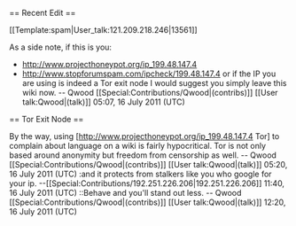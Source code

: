 == Recent Edit ==

[[Template:spam|User_talk:121.209.218.246|13561]]

As a side note, if this is you:
* http://www.projecthoneypot.org/ip_199.48.147.4
* http://www.stopforumspam.com/ipcheck/199.48.147.4
or if the IP you are using is indeed a Tor exit node I would suggest you simply leave this wiki now. -- Qwood [[Special:Contributions/Qwood|(contribs)]] [[User talk:Qwood|(talk)]] 05:07, 16 July 2011 (UTC)

== Tor Exit Node ==

By the way, using [http://www.projecthoneypot.org/ip_199.48.147.4 Tor] to complain about language on a wiki is fairly hypocritical. Tor is not only based around anonymity but freedom from censorship as well. -- Qwood [[Special:Contributions/Qwood|(contribs)]] [[User talk:Qwood|(talk)]] 05:20, 16 July 2011 (UTC)
:and it protects from stalkers like you who google for your ip. --[[Special:Contributions/192.251.226.206|192.251.226.206]] 11:40, 16 July 2011 (UTC)
::Behave and you'll stand out less. -- Qwood [[Special:Contributions/Qwood|(contribs)]] [[User talk:Qwood|(talk)]] 12:20, 16 July 2011 (UTC)
